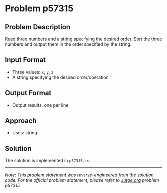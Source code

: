 # Problem p57315

## Problem Description

Read three numbers and a string specifying the desired order.
Sort the three numbers and output them in the order specified by the string.

## Input Format

- Three values: `x`, `y`, `z`
- A string specifying the desired order/operation

## Output Format

- Output results, one per line

## Approach

- Uses: string

## Solution

The solution is implemented in `p57315.cc`.

---

*Note: This problem statement was reverse-engineered from the solution code. For the official problem statement, please refer to [Jutge.org](https://jutge.org/) problem p57315.*
